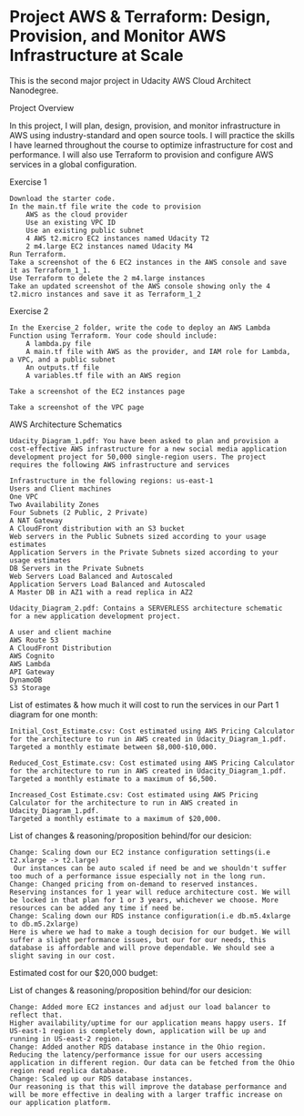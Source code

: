 # Project AWS & Terraform: Design, Provision, and Monitor AWS Infrastructure at Scale

This is the second major project in Udacity AWS Cloud Architect Nanodegree.

Project Overview

In this project, I will plan, design, provision, and monitor infrastructure in AWS using industry-standard and open source tools. I will practice the skills I have learned throughout the course to optimize infrastructure for cost and performance. I will also use Terraform to provision and configure AWS services in a global configuration.

Exercise 1

    Download the starter code.
    In the main.tf file write the code to provision
        AWS as the cloud provider
        Use an existing VPC ID
        Use an existing public subnet
        4 AWS t2.micro EC2 instances named Udacity T2
        2 m4.large EC2 instances named Udacity M4
    Run Terraform.
    Take a screenshot of the 6 EC2 instances in the AWS console and save it as Terraform_1_1.
    Use Terraform to delete the 2 m4.large instances
    Take an updated screenshot of the AWS console showing only the 4 t2.micro instances and save it as Terraform_1_2

Exercise 2

    In the Exercise_2 folder, write the code to deploy an AWS Lambda Function using Terraform. Your code should include:
        A lambda.py file
        A main.tf file with AWS as the provider, and IAM role for Lambda, a VPC, and a public subnet
        An outputs.tf file
        A variables.tf file with an AWS region

    Take a screenshot of the EC2 instances page

    Take a screenshot of the VPC page

AWS Architecture Schematics

    Udacity_Diagram_1.pdf: You have been asked to plan and provision a cost-effective AWS infrastructure for a new social media application development project for 50,000 single-region users. The project requires the following AWS infrastructure and services
    
    Infrastructure in the following regions: us-east-1
    Users and Client machines
    One VPC
    Two Availability Zones
    Four Subnets (2 Public, 2 Private)
    A NAT Gateway
    A CloudFront distribution with an S3 bucket
    Web servers in the Public Subnets sized according to your usage estimates
    Application Servers in the Private Subnets sized according to your usage estimates
    DB Servers in the Private Subnets
    Web Servers Load Balanced and Autoscaled
    Application Servers Load Balanced and Autoscaled
    A Master DB in AZ1 with a read replica in AZ2
    
    Udacity_Diagram_2.pdf: Contains a SERVERLESS architecture schematic for a new application development project.
        
    A user and client machine
    AWS Route 53
    A CloudFront Distribution
    AWS Cognito
    AWS Lambda
    API Gateway
    DynamoDB
    S3 Storage
    
List of estimates & how much it will cost to run the services in our Part 1 diagram for one month:

    Initial_Cost_Estimate.csv: Cost estimated using AWS Pricing Calculator for the architecture to run in AWS created in Udacity_Diagram_1.pdf.
    Targeted a monthly estimate between $8,000-$10,000.
    
    Reduced_Cost_Estimate.csv: Cost estimated using AWS Pricing Calculator for the architecture to run in AWS created in Udacity_Diagram_1.pdf.
    Targeted a monthly estimate to a maximum of $6,500.
    
    Increased_Cost Estimate.csv: Cost estimated using AWS Pricing Calculator for the architecture to run in AWS created in Udacity_Diagram_1.pdf.
    Targeted a monthly estimate to a maximum of $20,000.

List of changes & reasoning/proposition behind/for our desicion:

    Change: Scaling down our EC2 instance configuration settings(i.e t2.xlarge -> t2.large)
     Our instances can be auto scaled if need be and we shouldn't suffer too much of a performance issue especially not in the long run.
    Change: Changed pricing from on-demand to reserved instances.
    Reserving instances for 1 year will reduce architecture cost. We will be locked in that plan for 1 or 3 years, whichever we choose. More resources can be added any time if need be.
    Change: Scaling down our RDS instance configuration(i.e db.m5.4xlarge to db.m5.2xlarge)
    Here is where we had to make a tough decision for our budget. We will suffer a slight performance issues, but our for our needs, this database is affordable and will prove dependable. We should see a slight saving in our cost.

Estimated cost for our $20,000 budget:

List of changes & reasoning/proposition behind/for our desicion:

    Change: Added more EC2 instances and adjust our load balancer to reflect that.
    Higher availability/uptime for our application means happy users. If US-east-1 region is completely down, application will be up and running in US-east-2 region.
    Change: Added another RDS database instance in the Ohio region.
    Reducing the latency/performance issue for our users accessing application in different region. Our data can be fetched from the Ohio region read replica database.
    Change: Scaled up our RDS database instances.
    Our reasoning is that this will improve the database performance and will be more effective in dealing with a larger traffic increase on our application platform.
